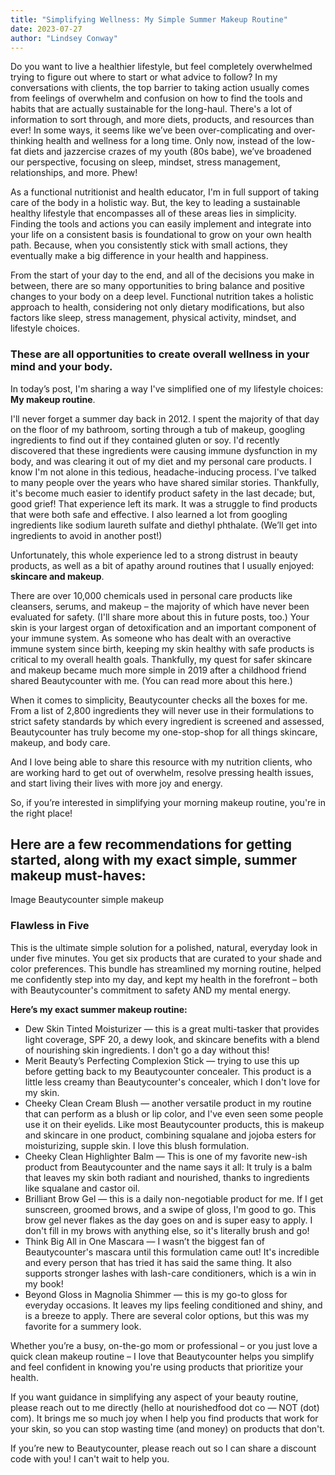 ```yaml
---
title: "Simplifying Wellness: My Simple Summer Makeup Routine"
date: 2023-07-27
author: "Lindsey Conway"
---
```


Do you want to live a healthier lifestyle, but feel completely overwhelmed trying to figure out where to start or what advice to follow? In my conversations with clients, the top barrier to taking action usually comes from feelings of overwhelm and confusion on how to find the tools and habits that are actually sustainable for the long-haul. There&apos;s a lot of information to sort through, and more diets, products, and resources than ever! In some ways, it seems like we’ve been over-complicating and over-thinking health and wellness for a long time. Only now, instead of the low-fat diets and jazzercise crazes of my youth (80s babe), we’ve broadened our perspective, focusing on sleep, mindset, stress management, relationships, and more. Phew!

As a functional nutritionist and health educator, I&apos;m in full support of taking care of the body in a holistic way. But, the key to leading a sustainable healthy lifestyle that encompasses all of these areas lies in simplicity. Finding the tools and actions you can easily implement and integrate into your life on a consistent basis is foundational to grow on your own health path. Because, when you consistently stick with small actions, they eventually make a big difference in your health and happiness.

From the start of your day to the end, and all of the decisions you make in between, there are so many opportunities to bring balance and positive changes to your body on a deep level. Functional nutrition takes a holistic approach to health, considering not only dietary modifications, but also factors like sleep, stress management, physical activity, mindset, and lifestyle choices.

### These are all opportunities to create overall wellness in your mind and your body.

In today’s post, I&apos;m sharing a way I&apos;ve simplified one of my lifestyle choices: **My makeup routine**.

I&apos;ll never forget a summer day back in 2012. I spent the majority of that day on the floor of my bathroom, sorting through a tub of makeup, googling ingredients to find out if they contained gluten or soy. I&apos;d recently discovered that these ingredients were causing immune dysfunction in my body, and was clearing it out of my diet and my personal care products. I know I&apos;m not alone in this tedious, headache-inducing process. I&apos;ve talked to many people over the years who have shared similar stories. Thankfully, it&apos;s become much easier to identify product safety in the last decade; but, good grief! That experience left its mark. It was a struggle to find products that were both safe and effective. I also learned a lot from googling ingredients like sodium laureth sulfate and diethyl phthalate. (We’ll get into ingredients to avoid in another post!)

Unfortunately, this whole experience led to a strong distrust in beauty products, as well as a bit of apathy around routines that I usually enjoyed: **skincare and makeup**.

There are over 10,000 chemicals used in personal care products like cleansers, serums, and makeup – the majority of which have never been evaluated for safety. (I&apos;ll share more about this in future posts, too.) Your skin is your largest organ of detoxification and an important component of your immune system. As someone who has dealt with an overactive immune system since birth, keeping my skin healthy with safe products is critical to my overall health goals. Thankfully, my quest for safer skincare and makeup became much more simple in 2019 after a childhood friend shared Beautycounter with me. (You can read more about this here.)

When it comes to simplicity, Beautycounter checks all the boxes for me. From a list of 2,800 ingredients they will never use in their formulations to strict safety standards by which every ingredient is screened and assessed, Beautycounter has truly become my one-stop-shop for all things skincare, makeup, and body care.

And I love being able to share this resource with my nutrition clients, who are working hard to get out of overwhelm, resolve pressing health issues, and start living their lives with more joy and energy.

So, if you’re interested in simplifying your morning makeup routine, you&apos;re in the right place!

## Here are a few recommendations for getting started, along with my exact simple, summer makeup must-haves:

Image Beautycounter simple makeup

### Flawless in Five

This is the ultimate simple solution for a polished, natural, everyday look in under five minutes. You get six products that are curated to your shade and color preferences. This bundle has streamlined my morning routine, helped me confidently step into my day, and kept my health in the forefront – both with Beautycounter&apos;s commitment to safety AND my mental energy.

**Here’s my exact summer makeup routine:**

-   Dew Skin Tinted Moisturizer — this is a great multi-tasker that provides light coverage, SPF 20, a dewy look, and skincare benefits with a blend of nourishing skin ingredients. I don&apos;t go a day without this!
-   Merit Beauty’s Perfecting Complexion Stick — trying to use this up before getting back to my Beautycounter concealer. This product is a little less creamy than Beautycounter&apos;s concealer, which I don&apos;t love for my skin.
-   Cheeky Clean Cream Blush — another versatile product in my routine that can perform as a blush or lip color, and I&apos;ve even seen some people use it on their eyelids. Like most Beautycounter products, this is makeup and skincare in one product, combining squalane and jojoba esters for moisturizing, supple skin. I love this blush formulation.
-   Cheeky Clean Highlighter Balm — This is one of my favorite new-ish product from Beautycounter and the name says it all: It truly is a balm that leaves my skin both radiant and nourished, thanks to ingredients like squalane and castor oil.
-   Brilliant Brow Gel — this is a daily non-negotiable product for me. If I get sunscreen, groomed brows, and a swipe of gloss, I&apos;m good to go. This brow gel never flakes as the day goes on and is super easy to apply. I don&apos;t fill in my brows with anything else, so it&apos;s literally brush and go!
-   Think Big All in One Mascara — I wasn’t the biggest fan of Beautycounter&apos;s mascara until this formulation came out! It&apos;s incredible and every person that has tried it has said the same thing. It also supports stronger lashes with lash-care conditioners, which is a win in my book!
-   Beyond Gloss in Magnolia Shimmer — this is my go-to gloss for everyday occasions. It leaves my lips feeling conditioned and shiny, and is a breeze to apply. There are several color options, but this was my favorite for a summery look.

Whether you’re a busy, on-the-go mom or professional – or you just love a quick clean makeup routine – I love that Beautycounter helps you simplify and feel confident in knowing you&apos;re using products that prioritize your health.

If you want guidance in simplifying any aspect of your beauty routine, please reach out to me directly (hello at nourishedfood dot co — NOT (dot) com). It brings me so much joy when I help you find products that work for your skin, so you can stop wasting time (and money) on products that don&apos;t.

If you’re new to Beautycounter, please reach out so I can share a discount code with you! I can&apos;t wait to help you.
